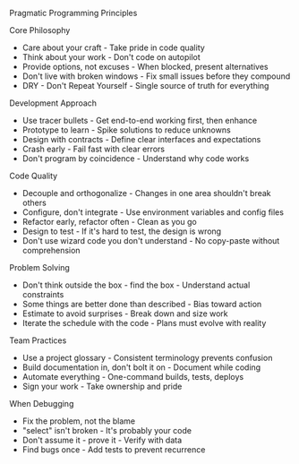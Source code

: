   Pragmatic Programming Principles

  Core Philosophy

  - Care about your craft - Take pride in code quality
  - Think about your work - Don't code on autopilot
  - Provide options, not excuses - When blocked, present alternatives
  - Don't live with broken windows - Fix small issues before they compound
  - DRY - Don't Repeat Yourself - Single source of truth for everything

  Development Approach

  - Use tracer bullets - Get end-to-end working first, then enhance
  - Prototype to learn - Spike solutions to reduce unknowns
  - Design with contracts - Define clear interfaces and expectations
  - Crash early - Fail fast with clear errors
  - Don't program by coincidence - Understand why code works

  Code Quality

  - Decouple and orthogonalize - Changes in one area shouldn't break others
  - Configure, don't integrate - Use environment variables and config files
  - Refactor early, refactor often - Clean as you go
  - Design to test - If it's hard to test, the design is wrong
  - Don't use wizard code you don't understand - No copy-paste without comprehension

  Problem Solving

  - Don't think outside the box - find the box - Understand actual constraints
  - Some things are better done than described - Bias toward action
  - Estimate to avoid surprises - Break down and size work
  - Iterate the schedule with the code - Plans must evolve with reality

  Team Practices

  - Use a project glossary - Consistent terminology prevents confusion
  - Build documentation in, don't bolt it on - Document while coding
  - Automate everything - One-command builds, tests, deploys
  - Sign your work - Take ownership and pride

  When Debugging

  - Fix the problem, not the blame
  - "select" isn't broken - It's probably your code
  - Don't assume it - prove it - Verify with data
  - Find bugs once - Add tests to prevent recurrence
